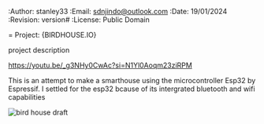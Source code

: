 :Author: 
stanley33
:Email:
sdnjindo@outlook.com
:Date: 
19/01/2024
:Revision:
version#
:License: 
Public Domain

= Project: {BIRDHOUSE.IO}

project description

https://youtu.be/_g3NHy0CwAc?si=N1Yl0Aoqm23ziRPM

This is an attempt to make a smarthouse using the microcontroller Esp32 by Espressif.
I settled for the esp32 bcause of its intergrated bluetooth and wifi capabilities

![bird house draft](https://github.com/user-attachments/assets/3702a59d-6c05-423a-b477-57a38fd71238)
